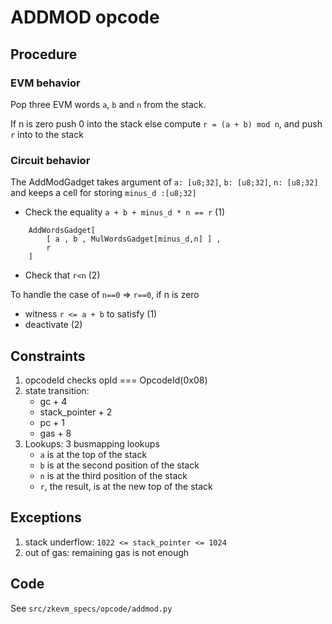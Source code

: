 # ADDMOD opcode

## Procedure

### EVM behavior

Pop three EVM words `a`, `b` and `n` from the stack.

If n is zero
	push 0 into the stack
else
	compute `r = (a + b) mod n`, and push `r` into to the stack

### Circuit behavior

The AddModGadget takes argument of `a: [u8;32]`, `b: [u8;32]`, `n: [u8;32]` and keeps a cell for storing `minus_d :[u8;32]`

- Check the equality `a + b + minus_d * n == r` (1)
```
	AddWordsGadget[
		[ a , b , MulWordsGadget[minus_d,n] ] ,
		r
	]
```

- Check that `r<n` (2)

To handle the case of `n==0` => `r==0`, if n is zero

- witness `r <= a + b` to satisfy (1) 
- deactivate (2)

## Constraints

1. opcodeId checks
   opId === OpcodeId(0x08)
2. state transition:
   - gc + 4
   - stack_pointer + 2
   - pc + 1
   - gas + 8
3. Lookups: 3 busmapping lookups
   - `a` is at the top of the stack
   - `b` is at the second position of the stack
   - `n` is at the third position of the stack
   - `r`, the result, is at the new top of the stack

## Exceptions

1. stack underflow: `1022 <= stack_pointer <= 1024`
2. out of gas: remaining gas is not enough

## Code

See `src/zkevm_specs/opcode/addmod.py`
